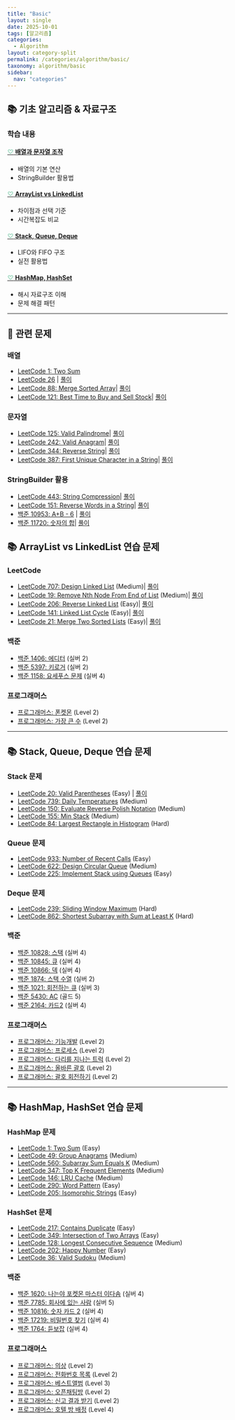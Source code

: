 ```yaml
---
title: "Basic"
layout: single
date: 2025-10-01
tags: [알고리즘]
categories: 
  - Algorithm
layout: category-split
permalink: /categories/algorithm/basic/
taxonomy: algorithm/basic
sidebar:
  nav: "categories"
---
```



## 📚 기초 알고리즘 & 자료구조

### 학습 내용

#### <a href="#" data-content="/assets/contents/algorithm/array-string.md"><span style="color: #9bd6bd;">♡</span> 배열과 문자열 조작</a>
- 배열의 기본 연산
- StringBuilder 활용법

#### <a href="#" data-content="/assets/contents/algorithm/arraylist-vs-linkedlist.md"><span style="color: #9bd6bd;">♡</span> ArrayList vs LinkedList</a>
- 차이점과 선택 기준
- 시간복잡도 비교

#### <a href="#" data-content="/assets/contents/algorithm/stack-queue_deque.md"><span style="color: #9bd6bd;">♡</span> Stack, Queue, Deque</a>
- LIFO와 FIFO 구조
- 실전 활용법

#### <a href="#" data-content="/assets/contents/algorithm/hashmap-hashset.md"><span style="color: #9bd6bd;">♡</span> HashMap, HashSet</a>
- 해시 자료구조 이해
- 문제 해결 패턴

---

## 📝 관련 문제

### 배열
- <a href="https://leetcode.com/problems/two-sum/" target="_blank">LeetCode 1: Two Sum</a>
- <a href="https://leetcode.com/problems/remove-duplicates-from-sorted-array/" target="_blank">LeetCode 26</a> | <a href="#" data-content="/assets/contents/algorithm/leetcode-26.md">풀이</a>
- <a href="https://leetcode.com/problems/merge-sorted-array/" target="_blank">LeetCode 88: Merge Sorted Array</a>| <a href="#" data-content="/assets/contents/algorithm/leetcode-88.md">풀이</a>
- <a href="https://leetcode.com/problems/best-time-to-buy-and-sell-stock/" target="_blank">LeetCode 121: Best Time to Buy and Sell Stock</a>| <a href="#" data-content="/assets/contents/algorithm/leetcode-121.md">풀이</a>

### 문자열
- <a href="https://leetcode.com/problems/valid-palindrome/" target="_blank">LeetCode 125: Valid Palindrome</a>| <a href="#" data-content="/assets/contents/algorithm/leetcode-125.md">풀이</a>
- <a href="https://leetcode.com/problems/valid-anagram/" target="_blank">LeetCode 242: Valid Anagram</a>| <a href="#" data-content="/assets/contents/algorithm/leetcode-242.md">풀이</a>
- <a href="https://leetcode.com/problems/reverse-string/" target="_blank">LeetCode 344: Reverse String</a>| <a href="#" data-content="/assets/contents/algorithm/leetcode-344.md">풀이</a>
- <a href="https://leetcode.com/problems/first-unique-character-in-a-string/" target="_blank">LeetCode 387: First Unique Character in a String</a>| <a href="#" data-content="/assets/contents/algorithm/leetcode-387.md">풀이</a>

### StringBuilder 활용
- <a href="https://leetcode.com/problems/string-compression/" target="_blank">LeetCode 443: String Compression</a>| <a href="#" data-content="/assets/contents/algorithm/leetcode-443.md">풀이</a>
- <a href="https://leetcode.com/problems/reverse-words-in-a-string/" target="_blank">LeetCode 151: Reverse Words in a String</a>| <a href="#" data-content="/assets/contents/algorithm/leetcode-151.md">풀이</a>
- <a href="https://www.acmicpc.net/problem/10953" target="_blank">백준 10953: A+B - 6</a> | <a href="#" data-content="/assets/contents/algorithm/baekjoon-10953.md">풀이</a>
- <a href="https://www.acmicpc.net/problem/11720" target="_blank">백준 11720: 숫자의 합</a>| <a href="#" data-content="/assets/contents/algorithm/baekjoon-11720.md">풀이</a>

## 📚 ArrayList vs LinkedList 연습 문제

### LeetCode
- <a href="https://leetcode.com/problems/design-linked-list/" target="_blank">LeetCode 707: Design Linked List</a> (Medium)| <a href="#" data-content="/assets/contents/algorithm/leetcode-707.md">풀이</a>
- <a href="https://leetcode.com/problems/remove-nth-node-from-end-of-list/" target="_blank">LeetCode 19: Remove Nth Node From End of List</a> (Medium)| <a href="#" data-content="/assets/contents/algorithm/leetcode-19.md">풀이</a>
- <a href="https://leetcode.com/problems/reverse-linked-list/" target="_blank">LeetCode 206: Reverse Linked List</a> (Easy)| <a href="#" data-content="/assets/contents/algorithm/leetcode-206.md">풀이</a>
- <a href="https://leetcode.com/problems/linked-list-cycle/" target="_blank">LeetCode 141: Linked List Cycle</a> (Easy)| <a href="#" data-content="/assets/contents/algorithm/leetcode-141.md">풀이</a>
- <a href="https://leetcode.com/problems/merge-two-sorted-lists/" target="_blank">LeetCode 21: Merge Two Sorted Lists</a> (Easy)| <a href="#" data-content="/assets/contents/algorithm/leetcode-21.md">풀이</a>

### 백준
- <a href="https://www.acmicpc.net/problem/1406" target="_blank">백준 1406: 에디터</a> (실버 2)
- <a href="https://www.acmicpc.net/problem/5397" target="_blank">백준 5397: 키로거</a> (실버 2)
- <a href="https://www.acmicpc.net/problem/1158" target="_blank">백준 1158: 요세푸스 문제</a> (실버 4)

### 프로그래머스
- <a href="https://school.programmers.co.kr/learn/courses/30/lessons/1845" target="_blank">프로그래머스: 폰켓몬</a> (Level 2)
- <a href="https://school.programmers.co.kr/learn/courses/30/lessons/42746" target="_blank">프로그래머스: 가장 큰 수</a> (Level 2)

---

## 📚 Stack, Queue, Deque 연습 문제

### Stack 문제
- <a href="https://leetcode.com/problems/valid-parentheses/" target="_blank">LeetCode 20: Valid Parentheses</a> (Easy) | <a href="#" data-content="/assets/contents/algorithm/leetcode-20.md">풀이</a>
- <a href="https://leetcode.com/problems/daily-temperatures/" target="_blank">LeetCode 739: Daily Temperatures</a> (Medium)
- <a href="https://leetcode.com/problems/evaluate-reverse-polish-notation/" target="_blank">LeetCode 150: Evaluate Reverse Polish Notation</a> (Medium)
- <a href="https://leetcode.com/problems/min-stack/" target="_blank">LeetCode 155: Min Stack</a> (Medium)
- <a href="https://leetcode.com/problems/largest-rectangle-in-histogram/" target="_blank">LeetCode 84: Largest Rectangle in Histogram</a> (Hard)

### Queue 문제
- <a href="https://leetcode.com/problems/number-of-recent-calls/" target="_blank">LeetCode 933: Number of Recent Calls</a> (Easy)
- <a href="https://leetcode.com/problems/design-circular-queue/" target="_blank">LeetCode 622: Design Circular Queue</a> (Medium)
- <a href="https://leetcode.com/problems/implement-stack-using-queues/" target="_blank">LeetCode 225: Implement Stack using Queues</a> (Easy)

### Deque 문제
- <a href="https://leetcode.com/problems/sliding-window-maximum/" target="_blank">LeetCode 239: Sliding Window Maximum</a> (Hard)
- <a href="https://leetcode.com/problems/shortest-subarray-with-sum-at-least-k/" target="_blank">LeetCode 862: Shortest Subarray with Sum at Least K</a> (Hard)

### 백준
- <a href="https://www.acmicpc.net/problem/10828" target="_blank">백준 10828: 스택</a> (실버 4)
- <a href="https://www.acmicpc.net/problem/10845" target="_blank">백준 10845: 큐</a> (실버 4)
- <a href="https://www.acmicpc.net/problem/10866" target="_blank">백준 10866: 덱</a> (실버 4)
- <a href="https://www.acmicpc.net/problem/1874" target="_blank">백준 1874: 스택 수열</a> (실버 2)
- <a href="https://www.acmicpc.net/problem/1021" target="_blank">백준 1021: 회전하는 큐</a> (실버 3)
- <a href="https://www.acmicpc.net/problem/5430" target="_blank">백준 5430: AC</a> (골드 5)
- <a href="https://www.acmicpc.net/problem/2164" target="_blank">백준 2164: 카드2</a> (실버 4)

### 프로그래머스
- <a href="https://school.programmers.co.kr/learn/courses/30/lessons/42586" target="_blank">프로그래머스: 기능개발</a> (Level 2)
- <a href="https://school.programmers.co.kr/learn/courses/30/lessons/42587" target="_blank">프로그래머스: 프로세스</a> (Level 2)
- <a href="https://school.programmers.co.kr/learn/courses/30/lessons/42583" target="_blank">프로그래머스: 다리를 지나는 트럭</a> (Level 2)
- <a href="https://school.programmers.co.kr/learn/courses/30/lessons/12909" target="_blank">프로그래머스: 올바른 괄호</a> (Level 2)
- <a href="https://school.programmers.co.kr/learn/courses/30/lessons/76502" target="_blank">프로그래머스: 괄호 회전하기</a> (Level 2)

---

## 📚 HashMap, HashSet 연습 문제

### HashMap 문제
- <a href="https://leetcode.com/problems/two-sum/" target="_blank">LeetCode 1: Two Sum</a> (Easy)
- <a href="https://leetcode.com/problems/group-anagrams/" target="_blank">LeetCode 49: Group Anagrams</a> (Medium)
- <a href="https://leetcode.com/problems/subarray-sum-equals-k/" target="_blank">LeetCode 560: Subarray Sum Equals K</a> (Medium)
- <a href="https://leetcode.com/problems/top-k-frequent-elements/" target="_blank">LeetCode 347: Top K Frequent Elements</a> (Medium)
- <a href="https://leetcode.com/problems/lru-cache/" target="_blank">LeetCode 146: LRU Cache</a> (Medium)
- <a href="https://leetcode.com/problems/word-pattern/" target="_blank">LeetCode 290: Word Pattern</a> (Easy)
- <a href="https://leetcode.com/problems/isomorphic-strings/" target="_blank">LeetCode 205: Isomorphic Strings</a> (Easy)

### HashSet 문제
- <a href="https://leetcode.com/problems/contains-duplicate/" target="_blank">LeetCode 217: Contains Duplicate</a> (Easy)
- <a href="https://leetcode.com/problems/intersection-of-two-arrays/" target="_blank">LeetCode 349: Intersection of Two Arrays</a> (Easy)
- <a href="https://leetcode.com/problems/longest-consecutive-sequence/" target="_blank">LeetCode 128: Longest Consecutive Sequence</a> (Medium)
- <a href="https://leetcode.com/problems/happy-number/" target="_blank">LeetCode 202: Happy Number</a> (Easy)
- <a href="https://leetcode.com/problems/valid-sudoku/" target="_blank">LeetCode 36: Valid Sudoku</a> (Medium)

### 백준
- <a href="https://www.acmicpc.net/problem/1620" target="_blank">백준 1620: 나는야 포켓몬 마스터 이다솜</a> (실버 4)
- <a href="https://www.acmicpc.net/problem/7785" target="_blank">백준 7785: 회사에 있는 사람</a> (실버 5)
- <a href="https://www.acmicpc.net/problem/10816" target="_blank">백준 10816: 숫자 카드 2</a> (실버 4)
- <a href="https://www.acmicpc.net/problem/17219" target="_blank">백준 17219: 비밀번호 찾기</a> (실버 4)
- <a href="https://www.acmicpc.net/problem/1764" target="_blank">백준 1764: 듣보잡</a> (실버 4)

### 프로그래머스
- <a href="https://school.programmers.co.kr/learn/courses/30/lessons/42578" target="_blank">프로그래머스: 의상</a> (Level 2)
- <a href="https://school.programmers.co.kr/learn/courses/30/lessons/42577" target="_blank">프로그래머스: 전화번호 목록</a> (Level 2)
- <a href="https://school.programmers.co.kr/learn/courses/30/lessons/42579" target="_blank">프로그래머스: 베스트앨범</a> (Level 3)
- <a href="https://school.programmers.co.kr/learn/courses/30/lessons/42888" target="_blank">프로그래머스: 오픈채팅방</a> (Level 2)
- <a href="https://school.programmers.co.kr/learn/courses/30/lessons/92334" target="_blank">프로그래머스: 신고 결과 받기</a> (Level 2)
- <a href="https://school.programmers.co.kr/learn/courses/30/lessons/64063" target="_blank">프로그래머스: 호텔 방 배정</a> (Level 4)